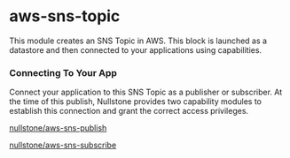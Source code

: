 # aws-sns-topic
This module creates an SNS Topic in AWS.
This block is launched as a datastore and then connected to your applications using capabilities.

### Connecting To Your App
Connect your application to this SNS Topic as a publisher or subscriber.
At the time of this publish, Nullstone provides two capability modules to establish this connection and grant the correct access privileges.

[nullstone/aws-sns-publish](https://app.nullstone.io/registry/modules/nullstone/aws-sns-publish/readme)

[nullstone/aws-sns-subscribe](https://app.nullstone.io/registry/modules/nullstone/aws-sns-subscribe/readme)
